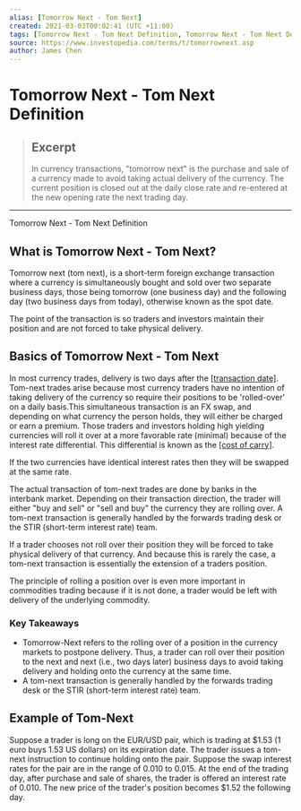 ```yaml
---
alias: [Tomorrow Next - Tom Next]
created: 2021-03-03T00:02:41 (UTC +11:00)
tags: [Tomorrow Next - Tom Next Definition, Tomorrow Next - Tom Next Definition]
source: https://www.investopedia.com/terms/t/tomorrownext.asp
author: James Chen
---
```


# Tomorrow Next - Tom Next Definition

> ## Excerpt
> In currency transactions, "tomorrow next" is the purchase and sale of a currency made to avoid taking actual delivery of the currency. The current position is closed out at the daily close rate and re-entered at the new opening rate the next trading day.

---

Tomorrow Next - Tom Next Definition
## What is Tomorrow Next - Tom Next?

Tomorrow next (tom next), is a short-term foreign exchange transaction where a currency is simultaneously bought and sold over two separate business days, those being tomorrow (one business day) and the following day (two business days from today), otherwise known as the spot date. 

The point of the transaction is so traders and investors maintain their position and are not forced to take physical delivery. 

## Basics of Tomorrow Next - Tom Next

In most currency trades, delivery is two days after the [[transaction date]](https://www.investopedia.com/terms/t/transaction-date.asp). Tom-next trades arise because most currency traders have no intention of taking delivery of the currency so require their positions to be 'rolled-over' on a daily basis.This simultaneous transaction is an FX swap, and depending on what currency the person holds, they will either be charged or earn a premium. Those traders and investors holding high yielding currencies will roll it over at a more favorable rate (minimal) because of the interest rate differential. This differential is known as the [[cost of carry]](https://www.investopedia.com/terms/c/costofcarry.asp). 

If the two currencies have identical interest rates then they will be swapped at the same rate. 

The actual transaction of tom-next trades are done by banks in the interbank market. Depending on their transaction direction, the trader will either "buy and sell" or "sell and buy" the currency they are rolling over. A tom-next transaction is generally handled by the forwards trading desk or the STIR (short-term interest rate) team.

If a trader chooses not roll over their position they will be forced to take physical delivery of that currency. And because this is rarely the case, a tom-next transaction is essentially the extension of a traders position.

The principle of rolling a position over is even more important in commodities trading because if it is not done, a trader would be left with delivery of the underlying commodity. 

### Key Takeaways

-   Tomorrow-Next refers to the rolling over of a position in the currency markets to postpone delivery. Thus, a trader can roll over their position to the next and next (i.e., two days later) business days to avoid taking delivery and holding onto the currency at the same time.
-   A tom-next transaction is generally handled by the forwards trading desk or the STIR (short-term interest rate) team.

## Example of Tom-Next

Suppose a trader is long on the EUR/USD pair, which is trading at $1.53 (1 euro buys 1.53 US dollars) on its expiration date. The trader issues a tom-next instruction to continue holding onto the pair. Suppose the swap interest rates for the pair are in the range of 0.010 to 0.015. At the end of the trading day, after purchase and sale of shares, the trader is offered an interest rate of 0.010. The new price of the trader's position becomes $1.52 the following day.
